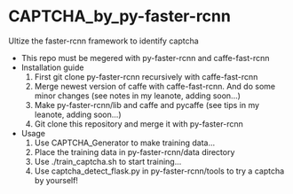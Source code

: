 # CAPTCHA_by_py-faster-rcnn

Ultize the faster-rcnn framework to identify captcha

- This repo must be megered with py-faster-rcnn and caffe-fast-rcnn
- Installation guide
  1. First git clone py-faster-rcnn recursively with caffe-fast-rcnn
  2. Merge newest version of caffe with caffe-fast-rcnn. And do some minor changes (see notes in my leanote, adding soon...)
  3. Make py-faster-rcnn/lib and caffe and pycaffe (see tips in my leanote, adding soon...)
  4. Git clone this repository and merge it with py-faster-rcnn
- Usage
  1. Use CAPTCHA_Generator to make training data...
  2. Place the training data in py-faster-rcnn/data directory
  3. Use ./train_captcha.sh to start training...
  4. Use captcha_detect_flask.py in py-faster-rcnn/tools to try a captcha by yourself!
